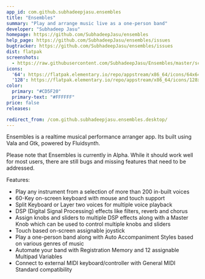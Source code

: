 ```yaml
---
app_id: com.github.subhadeepjasu.ensembles
title: "Ensembles"
summary: "Play and arrange music live as a one-person band"
developer: "Subhadeep Jasu"
homepage: https://github.com/SubhadeepJasu/ensembles
help_page: https://github.com/SubhadeepJasu/ensembles/issues
bugtracker: https://github.com/SubhadeepJasu/ensembles/issues
dist: flatpak
screenshots:
  - https://raw.githubusercontent.com/SubhadeepJasu/Ensembles/master/screenshots/Screenshot.png
icons:
  '64': https://flatpak.elementary.io/repo/appstream/x86_64/icons/64x64/com.github.subhadeepjasu.ensembles.png
  '128': https://flatpak.elementary.io/repo/appstream/x86_64/icons/128x128/com.github.subhadeepjasu.ensembles.png
color:
  primary: "#CD5F20"
  primary-text: "#FFFFFF"
price: false
releases:

redirect_from: /com.github.subhadeepjasu.ensembles.desktop/
---
```


<p>Ensembles is a realtime musical performance arranger app. Its built using Vala and Gtk, powered by Fluidsynth.</p>
<p>Please note that Ensembles is currently in Alpha. While it should work well for most users, there are still bugs and missing features that need to be addressed.</p>
<p>Features:</p>
<ul>
<li>Play any instrument from a selection of more than 200 in-built voices</li>
<li>60-Key on-screen keyboard with mouse and touch support</li>
<li>Split Keyboard or Layer two voices for multiple voice playback</li>
<li>DSP (Digital Signal Processing) effects like filters, reverb and chorus</li>
<li>Assign knobs and sliders to multiple DSP effects along with a Master Knob which can be used to control multiple knobs and sliders</li>
<li>Touch based on-screen assignable joystick</li>
<li>Play a one-person band along with Auto Accompaniment Styles based on various genres of music</li>
<li>Automate your band with Registration Memory and 12 assignable Multipad Variables</li>
<li>Connect to external MIDI keyboard/controller with General MIDI Standard compatibility</li>
</ul>